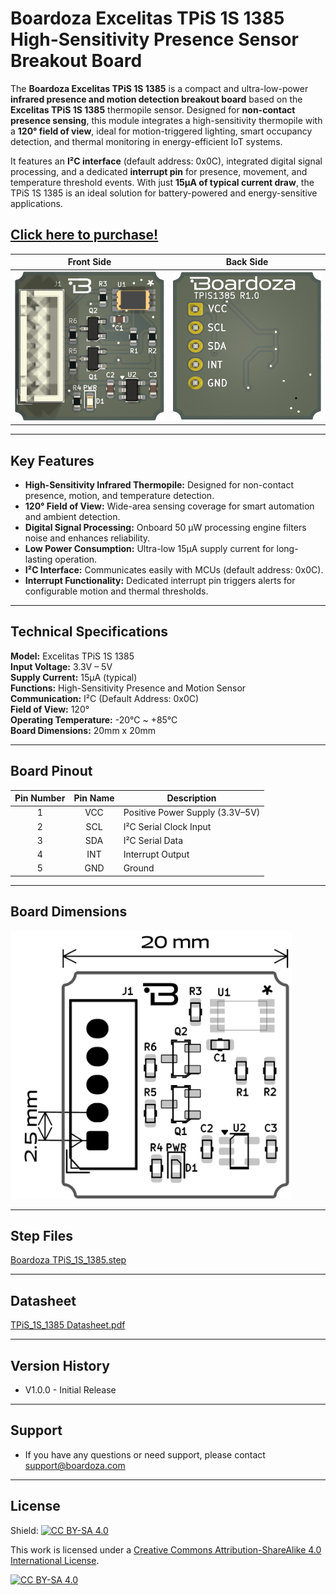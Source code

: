 # Boardoza Excelitas TPiS 1S 1385 High-Sensitivity Presence Sensor Breakout Board

The **Boardoza Excelitas TPiS 1S 1385** is a compact and ultra-low-power **infrared presence and motion detection breakout board** based on the **Excelitas TPiS 1S 1385** thermopile sensor. Designed for **non-contact presence sensing**, this module integrates a high-sensitivity thermopile with a **120° field of view**, ideal for motion-triggered lighting, smart occupancy detection, and thermal monitoring in energy-efficient IoT systems.

It features an **I²C interface** (default address: 0x0C), integrated digital signal processing, and a dedicated **interrupt pin** for presence, movement, and temperature threshold events. With just **15µA of typical current draw**, the TPiS 1S 1385 is an ideal solution for battery-powered and energy-sensitive applications.

## [Click here to purchase!](https://www.ozdisan.com/maker-ve-iot-urunleri/boardoza/boardoza-modulleri/BOARDOZA-TPIS1385/1473945)

|Front Side|Back Side|
|:---:|:---:|
| ![ Front](./assets/TPiS%201S%201385%20Front.png)| ![ Back](./assets/TPiS%201S%201385%20Back.png)|

---

## Key Features

- **High-Sensitivity Infrared Thermopile:** Designed for non-contact presence, motion, and temperature detection.
- **120° Field of View:** Wide-area sensing coverage for smart automation and ambient detection.
- **Digital Signal Processing:** Onboard 50 µW processing engine filters noise and enhances reliability.
- **Low Power Consumption:** Ultra-low 15µA supply current for long-lasting operation.
- **I²C Interface:** Communicates easily with MCUs (default address: 0x0C).
- **Interrupt Functionality:** Dedicated interrupt pin triggers alerts for configurable motion and thermal thresholds.

---

## Technical Specifications

**Model:** Excelitas TPiS 1S 1385  
**Input Voltage:** 3.3V – 5V  
**Supply Current:** 15µA (typical)  
**Functions:** High-Sensitivity Presence and Motion Sensor  
**Communication:** I²C (Default Address: 0x0C)  
**Field of View:** 120°  
**Operating Temperature:** -20°C ~ +85°C  
**Board Dimensions:** 20mm x 20mm  

---

## **Board Pinout**

| Pin Number | Pin Name | Description                |
|:----------:|:--------:|----------------------------|
| 1          | VCC      | Positive Power Supply (3.3V–5V) |
| 2          | SCL      | I²C Serial Clock Input      |
| 3          | SDA      | I²C Serial Data             |
| 4          | INT      | Interrupt Output            |
| 5          | GND      | Ground                      |

---

## Board Dimensions

<img src="./assets/TPiS 1S 1385 Dimension.png" alt="Board Dimensions" width="450"/>

---

## Step Files

[Boardoza TPiS_1S_1385.step](./assets/TPiS%201S%201385%20Step.step)

---

## Datasheet

[TPiS_1S_1385 Datasheet.pdf](.)

---

## Version History

- V1.0.0 - Initial Release

---

## Support

- If you have any questions or need support, please contact <support@boardoza.com>

---

## License

Shield: [![CC BY-SA 4.0][cc-by-sa-shield]][cc-by-sa]

This work is licensed under a [Creative Commons Attribution-ShareAlike 4.0 International License][cc-by-sa].

[![CC BY-SA 4.0][cc-by-sa-image]][cc-by-sa]

[cc-by-sa]: http://creativecommons.org/licenses/by-sa/4.0/
[cc-by-sa-image]: https://licensebuttons.net/l/by-sa/4.0/88x31.png
[cc-by-sa-shield]: https://img.shields.io/badge/License-CC%20BY--SA%204.0-lightgrey.svg
